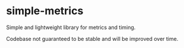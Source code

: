 # simple-metrics
Simple and lightweight library for metrics and timing.

Codebase not guaranteed to be stable and will be improved over time.
